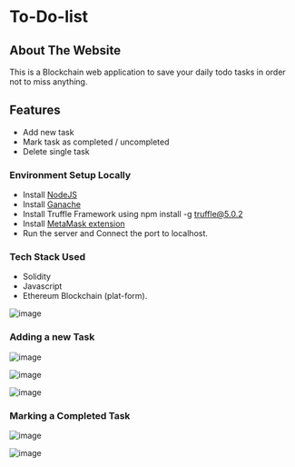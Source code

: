 # To-Do-list

## About The Website
This is a Blockchain web application to save your daily todo tasks in order not to miss anything.

## Features

* Add new task
* Mark task as completed / uncompleted
* Delete single task

### Environment Setup Locally

* Install [NodeJS](https://nodejs.org/en/)
* Install [Ganache](https://trufflesuite.com/ganache/)
* Install Truffle Framework using npm install -g truffle@5.0.2
* Install [MetaMask extension](https://metamask.io/)
* Run the server and Connect the port to localhost.

### Tech Stack Used
* Solidity
* Javascript
* Ethereum Blockchain (plat-form).


![image](https://user-images.githubusercontent.com/83666130/179367821-95d88a68-8f29-4c48-a443-4d208b387dfb.png)





### Adding a new Task

![image](https://user-images.githubusercontent.com/83666130/179367851-a2b6ec85-2e08-48f2-bf32-bfec6c2f2a49.png)


![image](https://user-images.githubusercontent.com/83666130/179367869-bac3e4fd-efdf-47e4-a0b1-05ff4f070585.png)


![image](https://user-images.githubusercontent.com/83666130/179367894-6ceecf7e-694e-4588-9086-37a56847d7f7.png)


### Marking a Completed Task

![image](https://user-images.githubusercontent.com/83666130/179367992-5e3b9d70-0f0b-4345-a2d8-008d24d3df83.png)

![image](https://user-images.githubusercontent.com/83666130/179368004-23c396de-2ec6-448c-be6d-2c68f6e8d4b4.png)
